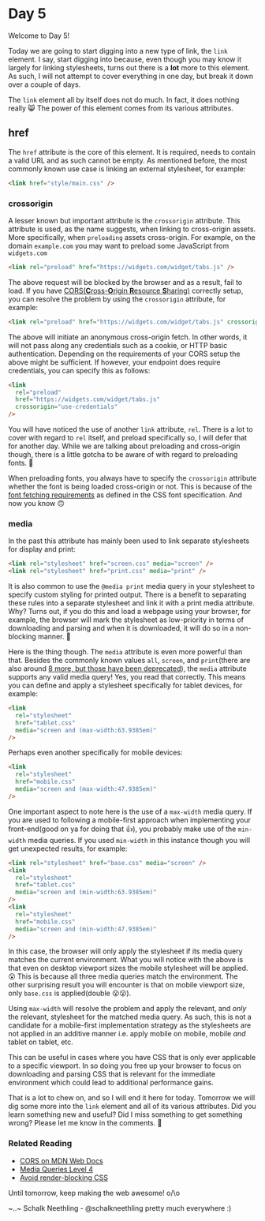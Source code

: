 # Day 5

Welcome to Day 5!

Today we are going to start digging into a new type of link, the `link` element. I say, start digging into because, even though you may know it largely for linking stylesheets, turns out there is a **lot** more to this element. As such, I will not attempt to cover everything in one day, but break it down over a couple of days.

The `link` element all by itself does not do much. In fact, it does nothing really 😸 The power of this element comes from its various attributes.

## href

The `href` attribute is the core of this element. It is required, needs to contain a valid URL and as such cannot be empty. As mentioned before, the most commonly known use case is linking an external stylesheet, for example:

```html
<link href="style/main.css" />
```

### crossorigin

A lesser known but important attribute is the `crossorigin` attribute. This attribute is used, as the name suggests, when linking to cross-origin assets. More specifically, when `preloading` assets cross-origin. For example, on the domain `example.com` you may want to preload some JavaScript from `widgets.com`

```html
<link rel="preload" href="https://widgets.com/widget/tabs.js" />
```

The above request will be blocked by the browser and as a result, fail to load. If you have [CORS(**C**ross-**O**rigin **R**esource **S**haring)](https://developer.mozilla.org/en-US/docs/Web/HTTP/CORS) correctly setup, you can resolve the problem by using the `crossorigin` attribute, for example:

``` html
<link rel="preload" href="https://widgets.com/widget/tabs.js" crossorigin />
```

The above will initiate an anonymous cross-origin fetch. In other words, it will not pass along any credentials such as a cookie, or HTTP basic authentication. Depending on the requirements of your CORS setup the above might be sufficient. If however, your endpoint does require credentials, you can specify this as follows:

```html
<link
  rel="preload"
  href="https://widgets.com/widget/tabs.js"
  crossorigin="use-credentials"
/>
```

You will have noticed the use of another `link` attribute, `rel`. There is a lot to cover with regard to `rel` itself, and preload specifically so, I will defer that for another day. While we are talking about preloading and cross-origin though, there is a little gotcha to be aware of with regard to preloading fonts. 🦄

When preloading fonts, you always have to specify the `crossorigin` attribute whether the font is being loaded cross-origin or not. This is because of the [font fetching requirements](https://drafts.csswg.org/css-fonts/#font-fetching-requirements) as defined in the CSS font specification. And now you know 🙃

### media

In the past this attribute has mainly been used to link separate stylesheets for display and print:

```html
<link rel="stylesheet" href="screen.css" media="screen" />
<link rel="stylesheet" href="print.css" media="print" />
```

It is also common to use the `@media print` media query in your stylesheet to specify custom styling for printed output. There is a benefit to separating these rules into a separate stylesheet and link it with a print media attribute. Why? Turns out, if you do this and load a webpage using your browser, for example, the browser will mark the stylesheet as low-priority in terms of downloading and parsing and when it is downloaded, it will do so in a non-blocking manner. 🎉

Here is the thing though. The `media` attribute is even more powerful than that. Besides the commonly known values `all`, `screen`, and `print`(there are also around [8 more, but those have been deprecated](https://drafts.csswg.org/mediaqueries/#media-types)), the `media` attribute supports any valid media query! Yes, you read that correctly. This means you can define and apply a stylesheet specifically for tablet devices, for example:

```html
<link
  rel="stylesheet"
  href="tablet.css"
  media="screen and (max-width:63.9385em)"
/>
```

Perhaps even another specifically for mobile devices:

```html
<link
  rel="stylesheet"
  href="mobile.css"
  media="screen and (max-width:47.9385em)"
/>
```

One important aspect to note here is the use of a `max-width` media query. If you are used to following a mobile-first approach when implementing your front-end(good on ya for doing that 👍), you probably make use of the `min-width` media queries. If you used `min-width` in this instance though you will get unexpected results, for example:

```html
<link rel="stylesheet" href="base.css" media="screen" />
<link
  rel="stylesheet"
  href="tablet.css"
  media="screen and (min-width:63.9385em)"
/>
<link
  rel="stylesheet"
  href="mobile.css"
  media="screen and (min-width:47.9385em)"
/>
```

In this case, the browser will only apply the stylesheet if its media query matches the current environment. What you will notice with the above is that even on desktop viewport sizes the mobile stylesheet will be applied. 😮 This is because all three media queries match the environment. The other surprising result you will encounter is that on mobile viewport size, only `base.css` is applied(double 😮😮).

Using `max-width` will resolve the problem and apply the relevant, and _only_ the relevant, stylesheet for the matched media query. As such, this is not a candidate for a mobile-first implementation strategy as the stylesheets are not applied in an additive manner i.e. apply mobile on mobile, mobile _and_ tablet on tablet, etc.

This can be useful in cases where you have CSS that is only ever applicable to a specific viewport. In so doing you free up your browser to focus on downloading and parsing CSS that is relevant for the immediate environment which could lead to additional performance gains.

That is a lot to chew on, and so I will end it here for today. Tomorrow we will dig some more into the `link` element and all of its various attributes. Did you learn something new and useful? Did I miss something to get something wrong? Please let me know in the comments. 🙏

### Related Reading

- [CORS on MDN Web Docs](https://developer.mozilla.org/en-US/docs/Web/HTTP/CORS)
- [Media Queries Level 4](https://drafts.csswg.org/mediaqueries/)
- [Avoid render-blocking CSS](https://web.dev/render-blocking-resources/#how-to-eliminate-render-blocking-stylesheets)

Until tomorrow, keep making the web awesome! o/\o

~..~
Schalk Neethling - @schalkneethling pretty much everywhere :)
